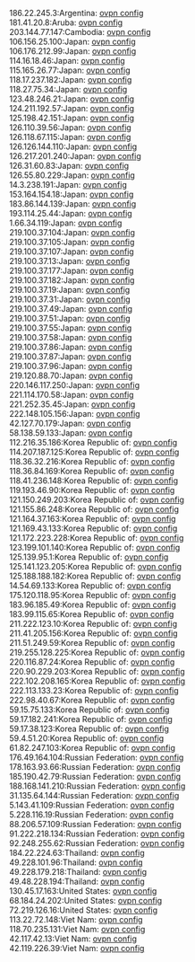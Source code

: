 186.22.245.3:Argentina: [ovpn config](vpn/186_22_245_3.ovpn)  
181.41.20.8:Aruba: [ovpn config](vpn/181_41_20_8.ovpn)  
203.144.77.147:Cambodia: [ovpn config](vpn/203_144_77_147.ovpn)  
106.156.25.100:Japan: [ovpn config](vpn/106_156_25_100.ovpn)  
106.176.212.99:Japan: [ovpn config](vpn/106_176_212_99.ovpn)  
114.16.18.46:Japan: [ovpn config](vpn/114_16_18_46.ovpn)  
115.165.26.77:Japan: [ovpn config](vpn/115_165_26_77.ovpn)  
118.17.237.182:Japan: [ovpn config](vpn/118_17_237_182.ovpn)  
118.27.75.34:Japan: [ovpn config](vpn/118_27_75_34.ovpn)  
123.48.246.21:Japan: [ovpn config](vpn/123_48_246_21.ovpn)  
124.211.192.57:Japan: [ovpn config](vpn/124_211_192_57.ovpn)  
125.198.42.151:Japan: [ovpn config](vpn/125_198_42_151.ovpn)  
126.110.39.56:Japan: [ovpn config](vpn/126_110_39_56.ovpn)  
126.118.67.115:Japan: [ovpn config](vpn/126_118_67_115.ovpn)  
126.126.144.110:Japan: [ovpn config](vpn/126_126_144_110.ovpn)  
126.217.201.240:Japan: [ovpn config](vpn/126_217_201_240.ovpn)  
126.31.60.83:Japan: [ovpn config](vpn/126_31_60_83.ovpn)  
126.55.80.229:Japan: [ovpn config](vpn/126_55_80_229.ovpn)  
14.3.238.191:Japan: [ovpn config](vpn/14_3_238_191.ovpn)  
153.164.154.18:Japan: [ovpn config](vpn/153_164_154_18.ovpn)  
183.86.144.139:Japan: [ovpn config](vpn/183_86_144_139.ovpn)  
193.114.25.44:Japan: [ovpn config](vpn/193_114_25_44.ovpn)  
1.66.34.119:Japan: [ovpn config](vpn/1_66_34_119.ovpn)  
219.100.37.104:Japan: [ovpn config](vpn/219_100_37_104.ovpn)  
219.100.37.105:Japan: [ovpn config](vpn/219_100_37_105.ovpn)  
219.100.37.107:Japan: [ovpn config](vpn/219_100_37_107.ovpn)  
219.100.37.13:Japan: [ovpn config](vpn/219_100_37_13.ovpn)  
219.100.37.177:Japan: [ovpn config](vpn/219_100_37_177.ovpn)  
219.100.37.182:Japan: [ovpn config](vpn/219_100_37_182.ovpn)  
219.100.37.19:Japan: [ovpn config](vpn/219_100_37_19.ovpn)  
219.100.37.31:Japan: [ovpn config](vpn/219_100_37_31.ovpn)  
219.100.37.49:Japan: [ovpn config](vpn/219_100_37_49.ovpn)  
219.100.37.51:Japan: [ovpn config](vpn/219_100_37_51.ovpn)  
219.100.37.55:Japan: [ovpn config](vpn/219_100_37_55.ovpn)  
219.100.37.58:Japan: [ovpn config](vpn/219_100_37_58.ovpn)  
219.100.37.86:Japan: [ovpn config](vpn/219_100_37_86.ovpn)  
219.100.37.87:Japan: [ovpn config](vpn/219_100_37_87.ovpn)  
219.100.37.96:Japan: [ovpn config](vpn/219_100_37_96.ovpn)  
219.120.88.70:Japan: [ovpn config](vpn/219_120_88_70.ovpn)  
220.146.117.250:Japan: [ovpn config](vpn/220_146_117_250.ovpn)  
221.114.170.58:Japan: [ovpn config](vpn/221_114_170_58.ovpn)  
221.252.35.45:Japan: [ovpn config](vpn/221_252_35_45.ovpn)  
222.148.105.156:Japan: [ovpn config](vpn/222_148_105_156.ovpn)  
42.127.70.179:Japan: [ovpn config](vpn/42_127_70_179.ovpn)  
58.138.59.133:Japan: [ovpn config](vpn/58_138_59_133.ovpn)  
112.216.35.186:Korea Republic of: [ovpn config](vpn/112_216_35_186.ovpn)  
114.207.187.125:Korea Republic of: [ovpn config](vpn/114_207_187_125.ovpn)  
118.36.32.216:Korea Republic of: [ovpn config](vpn/118_36_32_216.ovpn)  
118.36.84.169:Korea Republic of: [ovpn config](vpn/118_36_84_169.ovpn)  
118.41.236.148:Korea Republic of: [ovpn config](vpn/118_41_236_148.ovpn)  
119.193.46.90:Korea Republic of: [ovpn config](vpn/119_193_46_90.ovpn)  
121.150.249.203:Korea Republic of: [ovpn config](vpn/121_150_249_203.ovpn)  
121.155.86.248:Korea Republic of: [ovpn config](vpn/121_155_86_248.ovpn)  
121.164.37.163:Korea Republic of: [ovpn config](vpn/121_164_37_163.ovpn)  
121.169.43.133:Korea Republic of: [ovpn config](vpn/121_169_43_133.ovpn)  
121.172.223.228:Korea Republic of: [ovpn config](vpn/121_172_223_228.ovpn)  
123.199.101.140:Korea Republic of: [ovpn config](vpn/123_199_101_140.ovpn)  
125.139.95.1:Korea Republic of: [ovpn config](vpn/125_139_95_1.ovpn)  
125.141.123.205:Korea Republic of: [ovpn config](vpn/125_141_123_205.ovpn)  
125.188.188.182:Korea Republic of: [ovpn config](vpn/125_188_188_182.ovpn)  
14.54.69.133:Korea Republic of: [ovpn config](vpn/14_54_69_133.ovpn)  
175.120.118.95:Korea Republic of: [ovpn config](vpn/175_120_118_95.ovpn)  
183.96.185.49:Korea Republic of: [ovpn config](vpn/183_96_185_49.ovpn)  
183.99.115.65:Korea Republic of: [ovpn config](vpn/183_99_115_65.ovpn)  
211.222.123.10:Korea Republic of: [ovpn config](vpn/211_222_123_10.ovpn)  
211.41.205.156:Korea Republic of: [ovpn config](vpn/211_41_205_156.ovpn)  
211.51.249.59:Korea Republic of: [ovpn config](vpn/211_51_249_59.ovpn)  
219.255.128.225:Korea Republic of: [ovpn config](vpn/219_255_128_225.ovpn)  
220.116.87.24:Korea Republic of: [ovpn config](vpn/220_116_87_24.ovpn)  
220.90.229.203:Korea Republic of: [ovpn config](vpn/220_90_229_203.ovpn)  
222.102.208.165:Korea Republic of: [ovpn config](vpn/222_102_208_165.ovpn)  
222.113.133.23:Korea Republic of: [ovpn config](vpn/222_113_133_23.ovpn)  
222.98.40.67:Korea Republic of: [ovpn config](vpn/222_98_40_67.ovpn)  
59.15.75.133:Korea Republic of: [ovpn config](vpn/59_15_75_133.ovpn)  
59.17.182.241:Korea Republic of: [ovpn config](vpn/59_17_182_241.ovpn)  
59.17.38.123:Korea Republic of: [ovpn config](vpn/59_17_38_123.ovpn)  
59.4.51.20:Korea Republic of: [ovpn config](vpn/59_4_51_20.ovpn)  
61.82.247.103:Korea Republic of: [ovpn config](vpn/61_82_247_103.ovpn)  
176.49.164.104:Russian Federation: [ovpn config](vpn/176_49_164_104.ovpn)  
178.163.93.66:Russian Federation: [ovpn config](vpn/178_163_93_66.ovpn)  
185.190.42.79:Russian Federation: [ovpn config](vpn/185_190_42_79.ovpn)  
188.168.141.210:Russian Federation: [ovpn config](vpn/188_168_141_210.ovpn)  
31.135.64.144:Russian Federation: [ovpn config](vpn/31_135_64_144.ovpn)  
5.143.41.109:Russian Federation: [ovpn config](vpn/5_143_41_109.ovpn)  
5.228.116.19:Russian Federation: [ovpn config](vpn/5_228_116_19.ovpn)  
88.206.57.109:Russian Federation: [ovpn config](vpn/88_206_57_109.ovpn)  
91.222.218.134:Russian Federation: [ovpn config](vpn/91_222_218_134.ovpn)  
92.248.255.62:Russian Federation: [ovpn config](vpn/92_248_255_62.ovpn)  
184.22.224.63:Thailand: [ovpn config](vpn/184_22_224_63.ovpn)  
49.228.101.96:Thailand: [ovpn config](vpn/49_228_101_96.ovpn)  
49.228.179.218:Thailand: [ovpn config](vpn/49_228_179_218.ovpn)  
49.48.228.194:Thailand: [ovpn config](vpn/49_48_228_194.ovpn)  
130.45.17.163:United States: [ovpn config](vpn/130_45_17_163.ovpn)  
68.184.24.202:United States: [ovpn config](vpn/68_184_24_202.ovpn)  
72.219.126.16:United States: [ovpn config](vpn/72_219_126_16.ovpn)  
113.22.72.148:Viet Nam: [ovpn config](vpn/113_22_72_148.ovpn)  
118.70.235.131:Viet Nam: [ovpn config](vpn/118_70_235_131.ovpn)  
42.117.42.13:Viet Nam: [ovpn config](vpn/42_117_42_13.ovpn)  
42.119.226.39:Viet Nam: [ovpn config](vpn/42_119_226_39.ovpn)  
